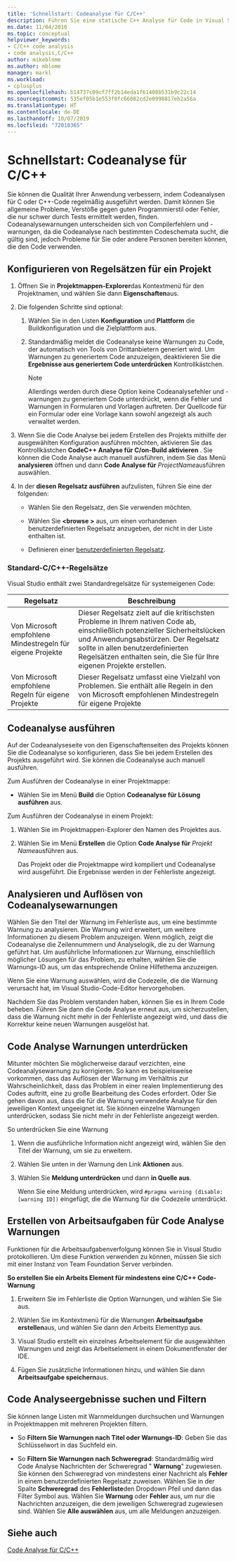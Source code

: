 ```yaml
---
title: 'Schnellstart: Codeanalyse für C/C++'
description: Führen Sie eine statische C++ Analyse für Code in Visual Studio aus, um häufige Codierungs Probleme und Fehler zu erkennen.
ms.date: 11/04/2016
ms.topic: conceptual
helpviewer_keywords:
- C/C++ code analysis
- code analysis,C/C++
author: mikeblome
ms.author: mblome
manager: markl
ms.workload:
- cplusplus
ms.openlocfilehash: b14737c09cf7ff2b14eda1f61408b531b9c22c14
ms.sourcegitcommit: 535ef05b1e553f0fc66082cd2e0998817eb2a56a
ms.translationtype: HT
ms.contentlocale: de-DE
ms.lasthandoff: 10/07/2019
ms.locfileid: "72018365"
---
```

# <a name="quickstart-code-analysis-for-cc"></a>Schnellstart: Codeanalyse für C/C++

Sie können die Qualität Ihrer Anwendung verbessern, indem Codeanalysen für C oder C++-Code regelmäßig ausgeführt werden. Damit können Sie allgemeine Probleme, Verstöße gegen guten Programmierstil oder Fehler, die nur schwer durch Tests ermittelt werden, finden. Codeanalysewarnungen unterscheiden sich von Compilerfehlern und -warnungen, da die Codeanalyse nach bestimmten Codeschemata sucht, die gültig sind, jedoch Probleme für Sie oder andere Personen bereiten können, die den Code verwenden.

## <a name="configure-rule-sets-for-a-project"></a>Konfigurieren von Regelsätzen für ein Projekt

1. Öffnen Sie in **Projektmappen-Explorer**das Kontextmenü für den Projektnamen, und wählen Sie dann **Eigenschaften**aus.

2. Die folgenden Schritte sind optional:

    1. Wählen Sie in den Listen **Konfiguration** und **Plattform** die Buildkonfiguration und die Zielplattform aus.

    2. Standardmäßig meldet die Codeanalyse keine Warnungen zu Code, der automatisch von Tools von Drittanbietern generiert wird. Um Warnungen zu generiertem Code anzuzeigen, deaktivieren Sie die **Ergebnisse aus generiertem Code unterdrücken** Kontrollkästchen.

        > [!NOTE]
        > Allerdings werden durch diese Option keine Codeanalysefehler und -warnungen zu generiertem Code unterdrückt, wenn die Fehler und Warnungen in Formularen und Vorlagen auftreten. Der Quellcode für ein Formular oder eine Vorlage kann sowohl angezeigt als auch verwaltet werden.

3. Wenn Sie die Code Analyse bei jedem Erstellen des Projekts mithilfe der ausgewählten Konfiguration ausführen möchten, aktivieren Sie das Kontrollkästchen **CodeC++ Analyse für C/on-Build aktivieren** . Sie können die Code Analyse auch manuell ausführen, indem Sie das Menü **analysieren** öffnen und dann **Code Analyse für** *ProjectName*ausführen auswählen.

4. In der **diesen Regelsatz ausführen** aufzulisten, führen Sie eine der folgenden:

    - Wählen Sie den Regelsatz, den Sie verwenden möchten.

    - Wählen Sie **\<browse >** aus, um einen vorhandenen benutzerdefinierten Regelsatz anzugeben, der nicht in der Liste enthalten ist.

    - Definieren einer [benutzerdefinierten Regelsatz](../code-quality/how-to-create-a-custom-rule-set.md).

### <a name="standard-cc-rule-sets"></a>Standard-C/C++-Regelsätze

Visual Studio enthält zwei Standardregelsätze für systemeigenen Code:

|Regelsatz|Beschreibung|
|--------------|-----------------|
|Von Microsoft empfohlene Mindestregeln für eigene Projekte|Dieser Regelsatz zielt auf die kritischsten Probleme in Ihrem nativen Code ab, einschließlich potenzieller Sicherheitslücken und Anwendungsabstürzen. Der Regelsatz sollte in allen benutzerdefinierten Regelsätzen enthalten sein, die Sie für Ihre eigenen Projekte erstellen.|
|Von Microsoft empfohlene Regeln für eigene Projekte|Dieser Regelsatz umfasst eine Vielzahl von Problemen. Sie enthält alle Regeln in den von Microsoft empfohlenen Mindestregeln für eigene Projekte|

## <a name="run-code-analysis"></a>Codeanalyse ausführen

Auf der Codeanalyseseite von den Eigenschaftenseiten des Projekts können Sie die Codeanalyse so konfigurieren, dass Sie bei jedem Erstellen des Projekts ausgeführt wird. Sie können die Codeanalyse auch manuell ausführen.

Zum Ausführen der Codeanalyse in einer Projektmappe:

- Wählen Sie im Menü **Build** die Option **Codeanalyse für Lösung ausführen** aus.

Zum Ausführen der Codeanalyse in einem Projekt:

1. Wählen Sie im Projektmappen-Explorer den Namen des Projektes aus.

2. Wählen Sie im Menü **Erstellen** die Option **Code Analyse für** *Projekt Name*ausführen aus.

   Das Projekt oder die Projektmappe wird kompiliert und Codeanalyse wird ausgeführt. Die Ergebnisse werden in der Fehlerliste angezeigt.

## <a name="analyze-and-resolve-code-analysis-warnings"></a>Analysieren und Auflösen von Codeanalysewarnungen

Wählen Sie den Titel der Warnung im Fehlerliste aus, um eine bestimmte Warnung zu analysieren. Die Warnung wird erweitert, um weitere Informationen zu diesem Problem anzuzeigen. Wenn möglich, zeigt die Codeanalyse die Zeilennummern und Analyselogik, die zu der Warnung geführt hat. Um ausführliche Informationen zur Warnung, einschließlich möglicher Lösungen für das Problem, zu erhalten, wählen Sie die Warnungs-ID aus, um das entsprechende Online Hilfethema anzuzeigen.

Wenn Sie eine Warnung auswählen, wird die Codezeile, die die Warnung verursacht hat, im Visual Studio-Code-Editor hervorgehoben.

Nachdem Sie das Problem verstanden haben, können Sie es in Ihrem Code beheben. Führen Sie dann die Code Analyse erneut aus, um sicherzustellen, dass die Warnung nicht mehr in der Fehlerliste angezeigt wird, und dass die Korrektur keine neuen Warnungen ausgelöst hat.

## <a name="suppress-code-analysis-warnings"></a>Code Analyse Warnungen unterdrücken

Mitunter möchten Sie möglicherweise darauf verzichten, eine Codeanalysewarnung zu korrigieren. So kann es beispielsweise vorkommen, dass das Auflösen der Warnung im Verhältnis zur Wahrscheinlichkeit, dass das Problem in einer realen Implementierung des Codes auftritt, eine zu große Bearbeitung des Codes erfordert. Oder Sie gehen davon aus, dass die für die Warnung verwendete Analyse für den jeweiligen Kontext ungeeignet ist. Sie können einzelne Warnungen unterdrücken, sodass Sie nicht mehr in der Fehlerliste angezeigt werden.

So unterdrücken Sie eine Warnung

1. Wenn die ausführliche Information nicht angezeigt wird, wählen Sie den Titel der Warnung, um sie zu erweitern.

2. Wählen Sie unten in der Warnung den Link **Aktionen** aus.

3. Wählen Sie **Meldung unterdrücken** und dann **in Quelle aus**.

   Wenn Sie eine Meldung unterdrücken, wird `#pragma warning (disable:[warning ID])` eingefügt, die die Warnung für die Codezeile unterdrückt.

## <a name="create-work-items-for-code-analysis-warnings"></a>Erstellen von Arbeitsaufgaben für Code Analyse Warnungen

Funktionen für die Arbeitsaufgabenverfolgung können Sie in Visual Studio protokollieren. Um diese Funktion verwenden zu können, müssen Sie sich mit einer Instanz von Team Foundation Server verbinden.

**So erstellen Sie ein Arbeits Element für mindestens eine C/C++ Code-Warnung**

1. Erweitern Sie im Fehlerliste die Option Warnungen, und wählen Sie Sie aus.

2. Wählen Sie im Kontextmenü für die Warnungen **Arbeitsaufgabe erstellen**aus, und wählen Sie dann den Arbeits Elementtyp aus.

3. Visual Studio erstellt ein einzelnes Arbeitselement für die ausgewählten Warnungen und zeigt das Arbeitselement in einem Dokumentfenster der IDE.

4. Fügen Sie zusätzliche Informationen hinzu, und wählen Sie dann **Arbeitsaufgabe speichern**aus.

## <a name="search-and-filter-code-analysis-results"></a>Code Analyseergebnisse suchen und Filtern

Sie können lange Listen mit Warnmeldungen durchsuchen und Warnungen in Projektmappen mit mehreren Projekten filtern.

- So **Filtern Sie Warnungen nach Titel oder Warnungs-ID**: Geben Sie das Schlüsselwort in das Suchfeld ein.

- So **Filtern Sie Warnungen nach Schweregrad**: Standardmäßig wird Code Analyse Nachrichten der Schweregrad " **Warnung**" zugewiesen. Sie können den Schweregrad von mindestens einer Nachricht als **Fehler** in einem benutzerdefinierten Regelsatz zuweisen. Wählen Sie in der Spalte **Schweregrad** des **Fehlerliste**den Dropdown Pfeil und dann das Filter Symbol aus. Wählen Sie **Warnung** oder **Fehler** aus, um nur die Nachrichten anzuzeigen, die dem jeweiligen Schweregrad zugewiesen sind. Wählen Sie **Alle auswählen** aus, um alle Meldungen anzuzeigen.

## <a name="see-also"></a>Siehe auch

[Code Analyse für C/C++](../code-quality/code-analysis-for-c-cpp-overview.md)